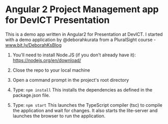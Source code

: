 # Angular 2 Project Management app for DevICT Presentation
This is a demo app written in Angular2 for Presentation at DevICT.
I started with a demo application by @deborahkurata from a PluralSight course - www.bit.ly/DeborahKsBlog

1) You'll need to install Node.JS (if you don't already have it): https://nodejs.org/en/download/

2) Close the repo to your local machine

3) Open a command prompt in the project's root directory

4) Type: `npm install`
    This installs the dependencies as defined in the package.json file.
    
5) Type: `npm start`
    This launches the TypeScript compiler (tsc) to compile the application and wait for changes. 
    It also starts the lite-server and launches the browser to run the application.
